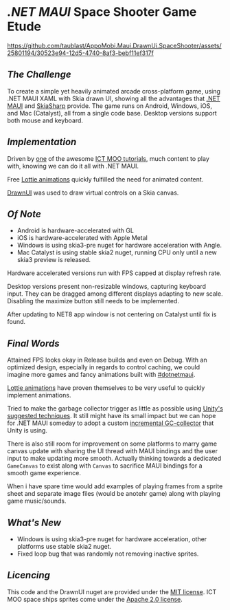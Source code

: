 # _.NET MAUI_ Space Shooter Game Etude


https://github.com/taublast/AppoMobi.Maui.DrawnUi.SpaceShooter/assets/25801194/30523e94-12d5-4740-8af3-bebf11ef317f


## _The Challenge_

To create a simple yet heavily animated arcade cross-platform game, using .NET MAUI XAML with Skia drawn UI, showing all the advantages that [.NET MAUI](https://learn.microsoft.com/en-us/dotnet/maui) and [SkiaSharp](https://github.com/mono/SkiaSharp) provide. 
The game runs on Android, Windows, iOS, and Mac (Catalyst), all from a single code base. Desktop versions support both mouse and keyboard.

## _Implementation_

Driven by [one](https://github.com/mooict/WPF-Space-shooter-game) of the awesome [ICT MOO tutorials](https://www.youtube.com/@mooict/videos), much content to play with, knowing we can do it all with .NET MAUI.  

Free [Lottie animations](https://lottiefiles.com/) quickly fulfilled the need for animated content.

[DrawnUI](https://github.com/taublast/DrawnUi.Maui) was used to draw virtual controls on a Skia canvas.

## _Of Note_

* Android is hardware-accelerated with GL
* iOS is hardware-accelerated with Apple Metal
* Windows is using skia3-pre nuget for hardware acceleration with Angle.
* Mac Catalyst is using stable skia2 nuget, running CPU only until a new skia3 preview is released.

Hardware accelerated versions run with FPS capped at display refresh rate.

Desktop versions present non-resizable windows, capturing keyboard input. They can be dragged among different displays adapting to new scale. Disabling the maximize button still needs to be implemented.

After updating to NET8 app window is not centering on Catalyst until fix is found.

## _Final Words_

Attained FPS looks okay in Release builds and even on Debug. 
With an optimized design, especially in regards to control caching, we could imagine more games and fancy animations built with [#dotnetmaui](https://twitter.com/search?q=%23dotnetmaui).

[Lottie animations](https://lottiefiles.com/) have proven themselves to be very useful to quickly implement animations.

Tried to make the garbage collector trigger as little as possible using [Unity's suggested techniques](https://docs.unity3d.com/Manual/performance-garbage-collection-best-practices.html). It still might have its small impact but we can hope for .NET MAUI someday to adopt a custom [incremental GC-collector](https://docs.unity3d.com/Manual/performance-incremental-garbage-collection.html) that Unity is using.

There is also still room for improvement on some platforms to marry game canvas update with sharing the UI thread with MAUI bindings and the user input to make updating more smooth. Actually thinking towards a dedicated `GameCanvas` to exist along with `Canvas` to sacrifice MAUI bindings for a smooth game experience.

When i have spare time would add examples of playing frames from a sprite sheet and separate image files (would be anotehr game) along with playing game music/sounds.

## _What's New_

* Windows is using skia3-pre nuget for hardware acceleration, other platforms use stable skia2 nuget.
* Fixed loop bug that was randomly not removing inactive sprites.

## _Licencing_

This code and the DrawnUI nuget are provided under the [MIT license](https://github.com/taublast/AppoMobi.Maui.DrawnUi.SpaceShooter?tab=MIT-1-ov-file#readme). ICT MOO space ships sprites come under the [Apache 2.0 license](https://github.com/mooict/WPF-Space-shooter-game?tab=Apache-2.0-1-ov-file#readme).
